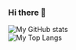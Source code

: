 ### Hi there 👋
![My GitHub stats](https://github-readme-stats.vercel.app/api?username=Ritik4388&show_icons=true&theme=gotham&bg_color=00000000)                                             
![My Top Langs](https://github-readme-stats.vercel.app/api/top-langs/?username=Ritik4388&layout=compact&show_icons=true&theme=gotham&bg_color=00000000)

<!--
**Ritik4388/Ritik4388** is a ✨ _special_ ✨ repository because its `README.md` (this file) appears on your GitHub profile.

Here are some ideas to get you started:

- 🔭 I’m currently working on ...
- 🌱 I’m currently learning ...
- 👯 I’m looking to collaborate on ...
- 🤔 I’m looking for help with ...
- 💬 Ask me about ...
- 📫 How to reach me: ...
- 😄 Pronouns: ...
- ⚡ Fun fact: ...
-->
